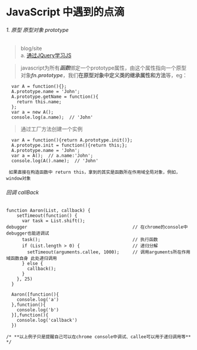 # JavaScript 中遇到的点滴

###### 1. 原型 原型对象 prototype

> blog/site  
      a. [通过JQuery学习JS](http://www.cnblogs.com/baochuan/archive/2012/11/22/2782343.html)

> javascript为所有***函数***绑定一个prototype属性，由这个属性指向一个原型对象***fn.prototype***，我们**在原型对象中定义类的继承属性和方法**等，eg：

```
  var A = function(){};
  A.prototype.name = 'John';
  A.prototype.getName = function(){
    return this.name;
  };  
  var a = new A();
  console.log(a.name);  // 'John'
```

> 通过工厂方法创建一个实例

```
  var A = function(){return A.prototype.init()};
  A.prototype.init = function(){return this;};
  A.prototype.name = 'John';
  var a = A();  // a.name:'John';
  console.log(A().name);  // 'John'
```

` 如果直接在构造函数中 return this，拿到的其实是函数所在作用域全局对象，例如，window对象`

###### 回调 callBack

```
function Aaron(List, callback) {
    setTimeout(function() {
      var task = List.shift();
debugger                                        // 在chrome的console中 debugger也能进调试
      task();                                   // 执行函数
      if (List.length > 0) {                    // 递归分解
        setTimeout(arguments.callee, 1000);     // 调用arguments所在作用域函数自身 此处递归调用           
      } else {
        callback();
      }
    }, 25)
  }

  Aaron([function(){
    console.log('a')
  },function(){
    console.log('b')
  }],function(){
    console.log('callback')
  })
  
/* **以上例子只是提醒自己可以在chrome console中调试、callee可以用于递归调用等** */
```
